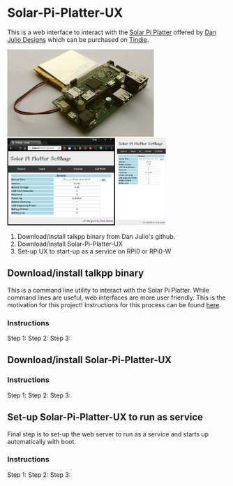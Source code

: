 # Solar-Pi-Platter-UX

This is a web interface to interact with the <a href="http://danjuliodesigns.com/products/solar_pi_platter/solar_pi_platter.html">Solar Pi Platter</a> offered by <a href="http://danjuliodesigns.com/">Dan Julio Designs</a> which can be purchased on <a href="https://www.tindie.com/products/globoy/solar-pi-platter/">Tindie</a>.

<img src="https://github.com/ccirone2/Solar-Pi-Platter-UX/blob/master/static/img/dan-julio-image_2849.png" height="200">
<img src="https://github.com/ccirone2/Solar-Pi-Platter-UX/blob/master/static/img/desktop-UX-screenshot.png" height="200">
<img src="https://github.com/ccirone2/Solar-Pi-Platter-UX/blob/master/static/img/mobile-UX-screenshot.png" height="200">

<ol>
<li> Download/install talkpp binary from Dan Julio's github.
<li> Download/install Solar-Pi-Platter-UX
<li> Set-up UX to start-up as a service on RPi0 or RPi0-W
</ol>

## Download/install talkpp binary
This is a command line utility to interact with the Solar Pi Platter.  While command lines are useful, web interfaces are more user friendly.  This is the motivation for this project!
Instructions for this process can be found <a href="URL/to/instructions/">here</a>.

### Instructions
Step 1:
Step 2:
Step 3:

## Download/install Solar-Pi-Platter-UX

### Instructions
Step 1:
Step 2:
Step 3:

## Set-up Solar-Pi-Platter-UX to run as service
Final step is to set-up the web server to run as a service and starts up automatically with boot.

### Instructions
Step 1:
Step 2:
Step 3:
